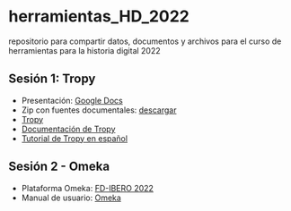 # herramientas_HD_2022

repositorio para compartir datos, documentos y archivos para el curso de herramientas para la historia digital 2022

## Sesión 1: Tropy

[//]: # (<>)

* Presentación: [Google Docs](https://docs.google.com/presentation/d/13fJvS9hu3s6xbCgOcxDFO2XlwQz5xadaNfsG56STeYI/edit?usp=sharing)
* Zip con fuentes documentales: [descargar](https://github.com/Taller-Abierto-de-Humanidades-Digitales/herramientas_HD_2022/raw/main/Tropy_materiales/Colecci%C3%B3n_Tropy_IBERO.zip)
* [Tropy](https://tropy.org/)
* [Documentación de Tropy](https://docs.tropy.org/)
* [Tutorial de Tropy en español](https://youtu.be/EHj5F-h3TcQ)

[//]: # (<>)

## Sesión 2 - Omeka

[//]: # (<>)

* Plataforma Omeka: [FD-IBERO 2022](http://157.245.245.48/omekas)
* Manual de usuario: [Omeka](https://omeka.org/s/docs/user-manual/)

[//]: # (<>)
